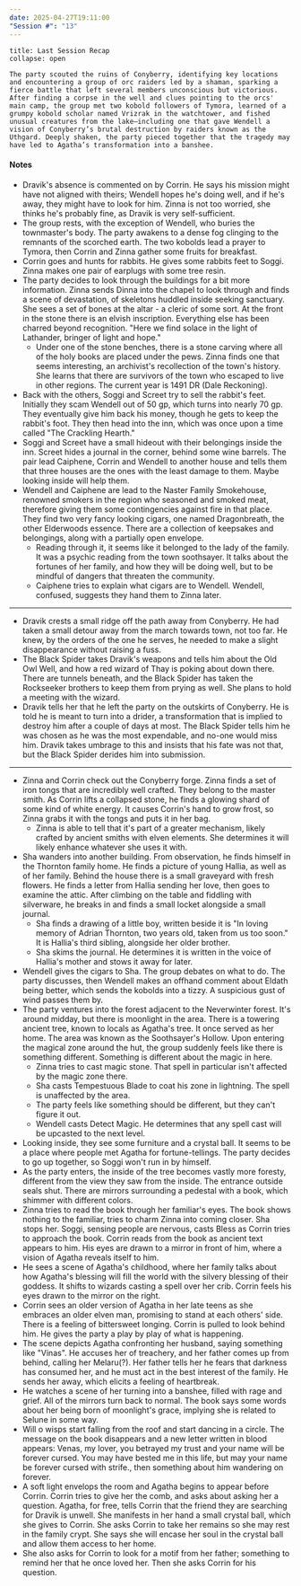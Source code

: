 ```yaml
---
date: 2025-04-27T19:11:00
"Session #": "13"
---
```

```ad-summary
title: Last Session Recap
collapse: open

The party scouted the ruins of Conyberry, identifying key locations and encountering a group of orc raiders led by a shaman, sparking a fierce battle that left several members unconscious but victorious. After finding a corpse in the well and clues pointing to the orcs' main camp, the group met two kobold followers of Tymora, learned of a grumpy kobold scholar named Vrizrak in the watchtower, and fished unusual creatures from the lake—including one that gave Wendell a vision of Conyberry’s brutal destruction by raiders known as the Uthgard. Deeply shaken, the party pieced together that the tragedy may have led to Agatha’s transformation into a banshee.

```

#### Notes

- Dravik's absence is commented on by Corrin. He says his mission might have not aligned with theirs; Wendell hopes he's doing well, and if he's away, they might have to look for him. Zinna is not too worried, she thinks he's probably fine, as Dravik is very self-sufficient. 
- The group rests, with the exception of Wendell, who buries the townmaster's body. The party awakens to a dense fog clinging to the remnants of the scorched earth. The two kobolds lead a prayer to Tymora, then Corrin and Zinna gather some fruits for breakfast. 
-  Corrin goes and hunts for rabbits. He gives some rabbits feet to Soggi. Zinna makes one pair of earplugs with some tree resin.
- The party decides to look through the buildings for a bit more information. Zinna sends Dinna into the chapel to look through and finds a scene of devastation, of skeletons huddled inside seeking sanctuary. She sees a set of bones at the altar - a cleric of some sort. At the front in the stone there is an elvish inscription. Everything else has been charred beyond recognition. "Here we find solace in the light of Lathander, bringer of light and hope."
	- Under one of the stone benches, there is a stone carving where all of the holy books are placed under the pews. Zinna finds one that seems interesting, an archivist's recollection of the town's history. She learns that there are survivors of the town who escaped to live in other regions. The current year is 1491 DR (Dale Reckoning).
- Back with the others, Soggi and Screet try to sell the rabbit's feet. Initially they scam Wendell out of 50 gp, which turns into nearly 70 gp. They eventually give him back his money, though he gets to keep the rabbit's foot. They then head into the inn, which was once upon a time called "The Crackling Hearth."
- Soggi and Screet have a small hideout with their belongings inside the inn. Screet hides a journal in the corner, behind some wine barrels. The pair lead Caiphene, Corrin and Wendell to another house and tells them that three houses are the ones with the least damage to them. Maybe looking inside will help them. 
- Wendell and Caiphene are lead to the Naster Family Smokehouse, renowned smokers in the region who seasoned and smoked meat, therefore giving them some contingencies against fire in that place. They find two very fancy looking cigars, one named Dragonbreath, the other Elderwoods essence. There are a collection of keepsakes and belongings, along with a partially open envelope. 
	- Reading through it, it seems like it belonged to the lady of the family. It was a psychic reading from the town soothsayer. It talks about the fortunes of her family, and how they will be doing well, but to be mindful of dangers that threaten the community.  
	- Caiphene tries to explain what cigars are to Wendell. Wendell, confused, suggests they hand them to Zinna later.
__________

- Dravik crests a small ridge off the path away from Conyberry. He had taken a small detour away from the march towards town, not too far. He knew, by the orders of the one he serves, he needed to make a slight disappearance without raising a fuss.
- The Black Spider takes Dravik's weapons and tells him about the Old Owl Well, and how a red wizard of Thay is poking about down there. There are tunnels beneath, and the Black Spider has taken the Rockseeker brothers to keep them from prying as well. She plans to hold a meeting with the wizard. 
- Dravik tells her that he left the party on the outskirts of Conyberry. He is told he is meant to turn into a drider, a transformation that is implied to destroy him after a couple of days at most. The Black Spider tells him he was chosen as he was the most expendable, and no-one would miss him. Dravik takes umbrage to this and insists that his fate was not that, but the Black Spider derides him into submission.
--------
- Zinna and Corrin check out the Conyberry forge. Zinna finds a set of iron tongs that are incredibly well crafted. They belong to the master smith. As Corrin lifts a collapsed stone, he finds a glowing shard of some kind of white energy.  It causes Corrin's hand to grow frost, so Zinna grabs it with the tongs and puts it in her bag. 
	- Zinna is able to tell that it's part of a greater mechanism, likely crafted by ancient smiths with elven elements. She determines it will likely enhance whatever she uses it with.
- Sha wanders into another building. From observation, he finds himself in the Thornton family home. He finds a picture of young Hallia, as well as of her family. Behind the house there is a small graveyard with fresh flowers. He finds a letter from Hallia sending her love, then goes to examine the attic. After climbing on the table and fiddling with silverware, he breaks in and finds a small locket alongside a small journal.
	- Sha finds a drawing of a little boy, written beside it is "In loving memory of Adrian Thornton, two years old, taken from us too soon." It is Hallia's third sibling, alongside her older brother.
	- Sha skims the journal. He determines it is written in the voice of Hallia's mother and stows it away for later.
- Wendell gives the cigars to Sha. The group debates on what to do. The party discusses, then Wendell makes an offhand comment about Eldath being better, which sends the kobolds into a tizzy. A suspicious gust of wind passes them by. 
- The party ventures into the forest adjacent to the Neverwinter forest. It's around midday, but there is moonlight in the area. There is a towering ancient tree, known to locals as Agatha's tree. It once served as her home. The area was known as the Soothsayer's Hollow. Upon entering the magical zone around the hut, the group suddenly feels like there is something different. Something is different about the magic in here.
	- Zinna tries to cast magic stone. That spell in particular isn't affected by the magic zone there.
	- Sha casts Tempestuous Blade to coat his zone in lightning. The spell is unaffected by the area. 
	- The party feels like something should be different, but they can't figure it out.
	- Wendell casts Detect Magic. He determines that any spell cast will be upcasted to the next level. 
- Looking inside, they see some furniture and a crystal ball. It seems to be a place where people met Agatha for fortune-tellings. The party decides to go up together, so Soggi won't run in by himself. 
- As the party enters, the inside of the tree becomes vastly more foresty, different from the view they saw from the inside. The entrance outside seals shut. There are mirrors surrounding a pedestal with a book, which shimmer with different colors. 
-  Zinna tries to read the book through her familiar's eyes. The book shows nothing to the familiar, tries to charm Zinna into coming closer. Sha stops her. Soggi, sensing people are nervous, casts Bless as Corrin tries to approach the book. Corrin reads from the book as ancient text appears to him. His eyes are drawn to a mirror in front of him, where a vision of Agatha reveals itself to him.
- He sees a scene of Agatha's childhood, where her family talks about how Agatha's blessing will fill the world with the silvery blessing of their goddess. It shifts to wizards casting a spell over her crib. Corrin feels his eyes drawn to the mirror on the right. 
-  Corrin sees an older version of Agatha in her late teens as she embraces an older elven man, promising to stand at each others' side. There is a feeling of bittersweet longing. Corrin is pulled to look behind him. He gives the party a play by play of what is happening.
- The scene depicts Agatha confronting her husband, saying something like "Vinas". He accuses her of treachery, and her father comes up from behind, calling her Melaru(?). Her father tells her he fears that darkness has consumed her, and he must act in the best interest of the family. He sends her away, which elicits a feeling of heartbreak.
- He watches a scene of her turning into a banshee, filled with rage and grief. All of the mirrors turn back to normal. The book says some words about her being born of moonlight's grace, implying she is related to Selune in some way. 
- Will o wisps start falling from the roof and start dancing in a circle. The message on the book disappears and a new letter written in blood appears: Venas, my lover, you betrayed my trust and your name will be forever cursed. You may have bested me in this life, but may your name be forever cursed with strife., then something about him wandering on forever.
- A soft light envelops the room and Agatha begins to appear before Corrin. Corrin tries to give her the comb, and asks about asking her a question. Agatha, for free, tells Corrin that the friend they are searching for Dravik is unwell. She manifests in her hand a small crystal ball, which she gives to Corrin. She asks Corrin to take her remains so she may rest in the family crypt. She says she will encase her soul in the crystal ball and allow them access to her home. 
- She also asks for Corrin to look for a motif from her father; something to remind her that he once loved her. Then she asks Corrin for his question.